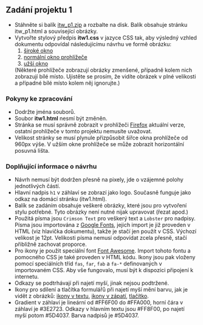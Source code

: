 <h2>Zadání projektu 1</h2>

<ul>
<li>Stáhněte si balík <a href="itw_p1.zip">itw_p1.zip</a> a rozbalte na disk. Balík obsahuje
stránku itw_p1.html a související obrázky.</li>
<li>Vytvořte stylový předpis <strong>itw1.css</strong> v jazyce CSS tak, aby
výsledný vzhled dokumentu odpovídal následujícímu návrhu ve formě obrázku:
	<ol>
	<li><a href="itw1_wide.png">široké okno</a></li>
	<li><a href="itw1_normal.png">normální okno prohlížeče</a></li>
	<li><a href="itw1_narrow.png">užší okno</a></li>
	</ol>
	(Některé prohlížeče zobrazují obrázky zmenšené, případně kolem nich zobrazují bílé místo. Ujistěte se prosím, že vidíte obrázek v plné velikosti a případné bílé místo kolem něj ignorujte.)
</li>
</ul>

<h3>Pokyny ke zpracování</h3>
<ul>
<li>Dodržte jména souborů.</li>
<li>Soubor <strong>itw1.html</strong> nesmí být změněn.</li>
<li>Stránka se musí správně zobrazit v prohlížeči <a href="https://www.mozilla.org/cs/firefox/new/">Firefox</a> aktuální verze,
ostatní prohlížeče v tomto projektu nemusíte uvažovat.</li>
<li>Velikost stránky se musí plynule přizpůsobit šířce okna prohlížeče od 960px výše. V užším okne prohlížeče se může zobrazit horizontální posuvná lišta.</li>
</ul>

<h3>Doplňující informace o návrhu</h3>
<ul>
<li>Návrh nemusí být dodržen přesně na pixely, jde o vzájemné polohy jednotlivých částí.</li>
<li>Hlavní nadpis <code>h1</code> v záhlaví se zobrazí jako logo. Současně funguje jako odkaz na domácí stránku (itw1.html).</li>
<li>Balík se zadáním obsahuje veškeré obrázky, které jsou pro vytvoření stylu potřebné. Tyto obrázky není nutné nijak upravovat (řezat apod.)</li>
<li>Použitá písma jsou <code>Crimson Text</code> pro veškerý text a <code>Lobster</code> pro nadpisy. Písma jsou importována z <a href="https://fonts.google.com/">Google Fonts</a>, jejich import je již proveden v HTML (viz hlavička dokumentu), takže je stačí jen použít v CSS. Výchozí velikost je 12pt. Velikosti písma nemusí odpovídat zcela přesně, stačí přibližně zachovat proporce.</li>
<li>Pro ikony je použit speciální font <a href="https://fontawesome.com/">Font Awesome</a>. Import tohoto fontu a pomocného CSS je také proveden v HTML kódu. Ikony jsou pak vloženy pomocí speciálních tříd <code>fas</code>, <code>far</code>, <code>fab</code> a <code>fa-*</code> definovaných v importovaném CSS. Aby vše fungovalo, musí být k dispozici připojení k internetu.</li>
<li>Odkazy se podtrhávají při najetí myší, jinak nejsou podtržené.</li>
<li>Ikony pro sdílení a tlačítka formulářů při najetí myší mění barvu, jak je vidět z obrázků:
    <a href="itw1_ic1.png">ikony v textu</a>,
    <a href="itw1_ic2.png">ikony v zápatí</a>,
    <a href="itw1_ic3.png">tlačítko</a>.</li>
<li>Gradient v záhlaví je lineární od #FF6F00 do #FFA000, horní čára v záhlaví je #3E2723. Odkazy v hlavním textu jsou #FF8F00, po najetí myší potom #5D4037. Barva nadpisů je #5D4037.</li>
</ul>
